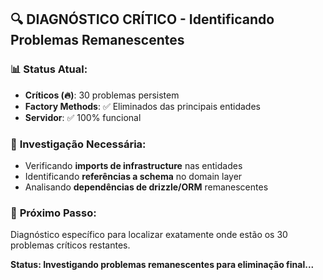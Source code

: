 ## 🔍 **DIAGNÓSTICO CRÍTICO - Identificando Problemas Remanescentes**

### 📊 **Status Atual:**
- **Críticos (🔥)**: 30 problemas persistem
- **Factory Methods**: ✅ Eliminados das principais entidades
- **Servidor**: ✅ 100% funcional

### 🔬 **Investigação Necessária:**
- Verificando **imports de infrastructure** nas entidades
- Identificando **referências a schema** no domain layer
- Analisando **dependências de drizzle/ORM** remanescentes

### 🎯 **Próximo Passo:**
Diagnóstico específico para localizar exatamente onde estão os 30 problemas críticos restantes.

**Status: Investigando problemas remanescentes para eliminação final...**

